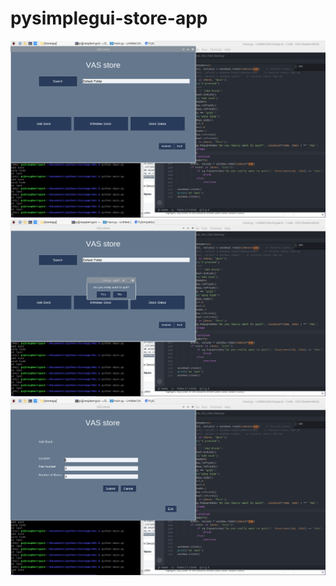 # pysimplegui-store-app
![image](./screenshots/2020-03-19-000529_1366x768_scrot.png)
![image](./screenshots/2020-03-19-000533_1366x768_scrot.png)
![image](./screenshots/2020-03-19-000538_1366x768_scrot.png)
